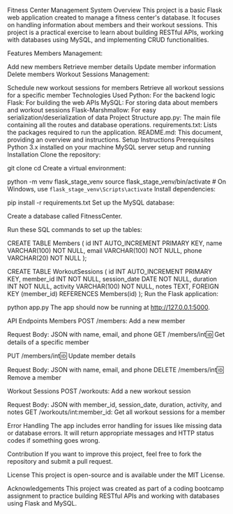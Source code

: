 Fitness Center Management System
Overview
This project is a basic Flask web application created to manage a fitness center's database. It focuses on handling information about members and their workout sessions. This project is a practical exercise to learn about building RESTful APIs, working with databases using MySQL, and implementing CRUD functionalities.

Features
Members Management:

Add new members
Retrieve member details
Update member information
Delete members
Workout Sessions Management:

Schedule new workout sessions for members
Retrieve all workout sessions for a specific member
Technologies Used
Python: For the backend logic
Flask: For building the web APIs
MySQL: For storing data about members and workout sessions
Flask-Marshmallow: For easy serialization/deserialization of data
Project Structure
app.py: The main file containing all the routes and database operations.
requirements.txt: Lists the packages required to run the application.
README.md: This document, providing an overview and instructions.
Setup Instructions
Prerequisites
Python 3.x installed on your machine
MySQL server setup and running
Installation
Clone the repository:


git clone <repository-url>
cd <repository-folder>
Create a virtual environment:

python -m venv flask_stage_venv
source flask_stage_venv/bin/activate  # On Windows, use `flask_stage_venv\Scripts\activate`
Install dependencies:


pip install -r requirements.txt
Set up the MySQL database:

Create a database called FitnessCenter.

Run these SQL commands to set up the tables:


CREATE TABLE Members (
    id INT AUTO_INCREMENT PRIMARY KEY,
    name VARCHAR(100) NOT NULL,
    email VARCHAR(100) NOT NULL,
    phone VARCHAR(20) NOT NULL
);

CREATE TABLE WorkoutSessions (
    id INT AUTO_INCREMENT PRIMARY KEY,
    member_id INT NOT NULL,
    session_date DATE NOT NULL,
    duration INT NOT NULL,
    activity VARCHAR(100) NOT NULL,
    notes TEXT,
    FOREIGN KEY (member_id) REFERENCES Members(id)
);
Run the Flask application:


python app.py
The app should now be running at http://127.0.0.1:5000.

API Endpoints
Members
POST /members: Add a new member

Request Body: JSON with name, email, and phone
GET /members/int:id: Get details of a specific member

PUT /members/int:id: Update member details

Request Body: JSON with name, email, and phone
DELETE /members/int:id: Remove a member

Workout Sessions
POST /workouts: Add a new workout session

Request Body: JSON with member_id, session_date, duration, activity, and notes
GET /workouts/int:member_id: Get all workout sessions for a member

Error Handling
The app includes error handling for issues like missing data or database errors. It will return appropriate messages and HTTP status codes if something goes wrong.

Contribution
If you want to improve this project, feel free to fork the repository and submit a pull request.

License
This project is open-source and is available under the MIT License.

Acknowledgements
This project was created as part of a coding bootcamp assignment to practice building RESTful APIs and working with databases using Flask and MySQL.






